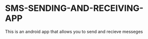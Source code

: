 ﻿# SMS-SENDING-AND-RECEIVING-APP
 This is an android app that allows you to send and recieve messeges
 
